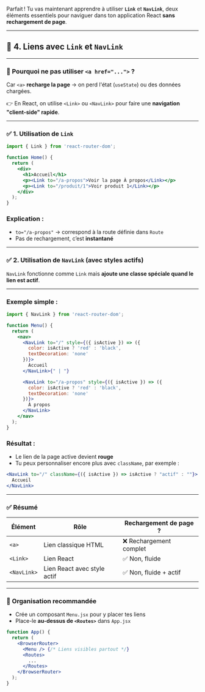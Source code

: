 Parfait ! Tu vas maintenant apprendre à utiliser **`Link`** et **`NavLink`**, deux éléments essentiels pour naviguer dans ton application React **sans rechargement de page**.

---

## 🔹 4. Liens avec `Link` et `NavLink`

---

### 🎯 Pourquoi ne pas utiliser `<a href="...">` ?

Car `<a>` **recharge la page** → on perd l'état (`useState`) ou des données chargées.

👉 En React, on utilise `<Link>` ou `<NavLink>` pour faire une **navigation "client-side" rapide**.

---

### ✅ 1. Utilisation de `Link`

```jsx
import { Link } from 'react-router-dom';

function Home() {
  return (
    <div>
      <h1>Accueil</h1>
      <p><Link to="/a-propos">Voir la page À propos</Link></p>
      <p><Link to="/produit/1">Voir produit 1</Link></p>
    </div>
  );
}
```

### Explication :

* `to="/a-propos"` → correspond à la route définie dans `Route`
* Pas de rechargement, c’est **instantané**

---

### ✅ 2. Utilisation de `NavLink` (avec styles actifs)

`NavLink` fonctionne comme `Link` mais **ajoute une classe spéciale quand le lien est actif**.

---

### Exemple simple :

```jsx
import { NavLink } from 'react-router-dom';

function Menu() {
  return (
    <nav>
      <NavLink to="/" style={({ isActive }) => ({
        color: isActive ? 'red' : 'black',
        textDecoration: 'none'
      })}>
        Accueil
      </NavLink>{" | "}

      <NavLink to="/a-propos" style={({ isActive }) => ({
        color: isActive ? 'red' : 'black',
        textDecoration: 'none'
      })}>
        À propos
      </NavLink>
    </nav>
  );
}
```

### Résultat :

* Le lien de la page active devient **rouge**
* Tu peux personnaliser encore plus avec `className`, par exemple :

```jsx
<NavLink to="/" className={({ isActive }) => isActive ? "actif" : ""}>
  Accueil
</NavLink>
```

---

### ✅ Résumé

| Élément     | Rôle                        | Rechargement de page ? |
| ----------- | --------------------------- | ---------------------- |
| `<a>`       | Lien classique HTML         | ❌ Rechargement complet |
| `<Link>`    | Lien React                  | ✅ Non, fluide          |
| `<NavLink>` | Lien React avec style actif | ✅ Non, fluide + actif  |

---

### 🧱 Organisation recommandée

* Crée un composant `Menu.jsx` pour y placer tes liens
* Place-le **au-dessus de `<Routes>`** dans `App.jsx`

```jsx
function App() {
  return (
    <BrowserRouter>
      <Menu /> {/* Liens visibles partout */}
      <Routes>
        ...
      </Routes>
    </BrowserRouter>
  );
}
```


